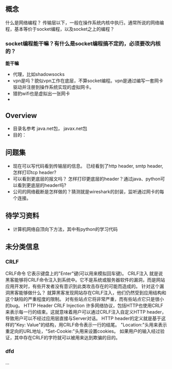 
## 概念

什么是网络编程？
传输层以下，一般在操作系统内核中执行。通常所说的网络编程，基本等价于socket编程，以及socket之上的编程？

### socket编程能干嘛？有什么是socket编程搞不定的，必须要改内核的？

**能干嘛**
- 代理，比如shadowsocks
- vpn是吗？貌似vpn工作在底层，不算socket编程。vpn是通过编写一套网卡驱动并注册到操作系统实现的虚拟网卡。
- 猎豹wifi也是虚拟出一张网卡
-



## Overview

- 目录名参考 java.net包， javax.net包
- 目的：

## 问题集
- 现在可以写代码看到传输层的信息。 已经看到了http header, smtp header, 怎样打印tcp header?
- 可以看到更底层的报文吗？ 怎样打印更底层的header？通过java、python可以看到更底层的header吗?
- 公司的网络截断是怎样做的？猜测就是wireshark的封装，监听通过网卡的每个连接。





## 待学习资料

- 计算机网络自顶向下方法，其中有python的学习代码


## 未分类信息

### CRLF

CRLF命令
它表示键盘上的"Enter"键(可以用来模拟回车键)。
CRLF注入
就是说黑客能够将CRLF命令注入到系统中。它不是系统或服务器软件的漏洞，而是网站应用开发时，有些开发者没有意识到此类攻击存在的可能而造成的。
针对这个漏洞黑客能够做什么？
就算黑客发现网站存在CRLF注入，他们仍然受到应用结构和这个缺陷的严重程度的限制。
对有些站点它将非常严重，而有些站点它只是很小的bug。
HTTP Header CRLF Injection
许多网络协议，包括HTTP也使用CRLF来表示每一行的结束。这就意味着用户可以通过CRLF注入自定义HTTP header，导致用户可以不经过应用层直接与Server对话。
HTTP header的定义就是基于这样的"Key: Value"的结构，用CRLF命令表示一行的结尾。
"Location:"头用来表示重定向的URL地址，"Set-Cookie:"头用来设置cookies。
如果用户的输入经过验证，其中存在CRLF的字符就可以被用来达到欺骗的目的。


### dfd

...
